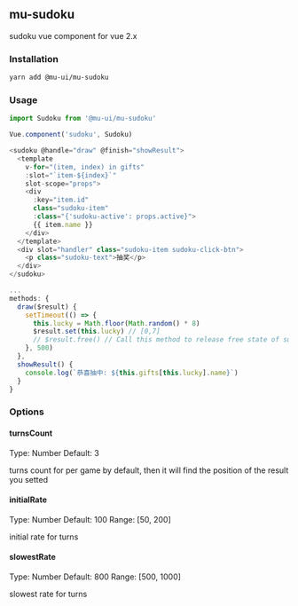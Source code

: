 ## mu-sudoku

sudoku vue component for vue 2.x

### Installation

```bash
yarn add @mu-ui/mu-sudoku
```

### Usage

```js
import Sudoku from '@mu-ui/mu-sudoku'

Vue.component('sudoku', Sudoku)

<sudoku @handle="draw" @finish="showResult">
  <template
    v-for="(item, index) in gifts"
    :slot="`item-${index}`"
    slot-scope="props">
    <div
      :key="item.id"
      class="sudoku-item"
      :class="{'sudoku-active': props.active}">
      {{ item.name }}
    </div>
  </template>
  <div slot="handler" class="sudoku-item sudoku-click-btn">
    <p class="sudoku-text">抽奖</p>
  </div>
</sudoku>

...
methods: {
  draw($result) {
    setTimeout(() => {
      this.lucky = Math.floor(Math.random() * 8)
      $result.set(this.lucky) // [0,7]
      // $result.free() // Call this method to release free state of sudoku when error
    }, 500)
  },
  showResult() {
    console.log(`恭喜抽中: ${this.gifts[this.lucky].name}`)
  }
}

```

### Options

#### turnsCount

Type: Number
Default: 3

turns count for per game by default, then it will find the position of the result you setted

#### initialRate

Type: Number
Default: 100
Range: [50, 200]

initial rate for turns

#### slowestRate

Type: Number
Default: 800
Range: [500, 1000]

slowest rate for turns
